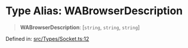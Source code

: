 # Type Alias: WABrowserDescription

> **WABrowserDescription**: \[`string`, `string`, `string`\]

Defined in: [src/Types/Socket.ts:12](https://github.com/Fokusdotid/bail/blob/c004679536d41fcf32da31cecf70d3991dfa31b5/src/Types/Socket.ts#L12)
